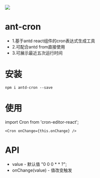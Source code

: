 ![](https://github.com/tulaoda/cron-editor-react/blob/master/screenshot.png)

# ant-cron
+ 1.基于antd react组件的cron表达式生成工具
+ 2.可配合antd from直接使用
+ 3.可展示最近五次运行时间

# 安装
```
npm i antd-cron --save
```

# 使用
import Cron from 'cron-editor-react';
```
<Cron onChange={this.onChange} />
```

# API 
+ value - 默认值 "0 0 0 * * ?";
+ onChange(value) - 值改变触发